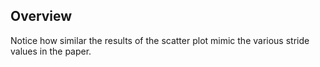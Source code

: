 ## Overview
Notice how similar the results of the scatter plot mimic the various stride values in the paper.